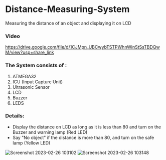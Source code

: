 # Distance-Measuring-System
Measuring the distance of an object and displaying it on LCD

### Video
https://drive.google.com/file/d/1CJMpn_UBCwybTSTPWhnWinStSsTBDQwM/view?usp=share_link

### The System consists of :
1. ATMEGA32
2. ICU (Input Capture Unit)
3. Ultrasonic Sensor
4. LCD
5. Buzzer
6. LEDS

### Details:
- Display the distance on LCD as long as it is less than 80 and turn on the Buzzer and warning lamp (Red LED)
- Say "No object" if the distance is more than 80, and turn on the safe lamp (Yellow LED)

![Screenshot 2023-02-26 103102](https://user-images.githubusercontent.com/47139708/229431448-2c085e2e-918c-4afe-8bcf-0e7ab3ffbbdf.png)
![Screenshot 2023-02-26 103148](https://user-images.githubusercontent.com/47139708/229431473-ba33fa95-6ed5-4c2b-a009-afb720723bf9.png)
